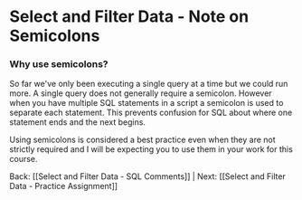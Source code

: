 # Select and Filter Data - Note on Semicolons

### Why use semicolons?

So far we've only been executing a single query at a time but we could run more. A single query does not generally require a semicolon. However when you have multiple SQL statements in a script a semicolon is used to separate each statement. This prevents confusion for SQL about where one statement ends and the next begins.

Using semicolons is considered a best practice even when they are not strictly required and I will be expecting you to use them in your work for this course.

Back: [[Select and Filter Data - SQL Comments]] | Next: [[Select and Filter Data - Practice Assignment]]